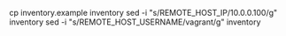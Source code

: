 cp inventory.example inventory
sed -i "s/REMOTE_HOST_IP/10.0.0.100/g" inventory
sed -i "s/REMOTE_HOST_USERNAME/vagrant/g" inventory
